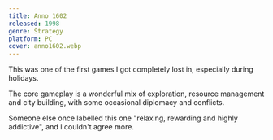 ```yaml
---
title: Anno 1602
released: 1998
genre: Strategy
platform: PC
cover: anno1602.webp
---
```


This was one of the first games I got completely lost in, especially during holidays.

The core gameplay is a wonderful mix of exploration, resource management and city building, with some occasional diplomacy and conflicts.

Someone else once labelled this one "relaxing, rewarding and highly addictive", and I couldn't agree more.

